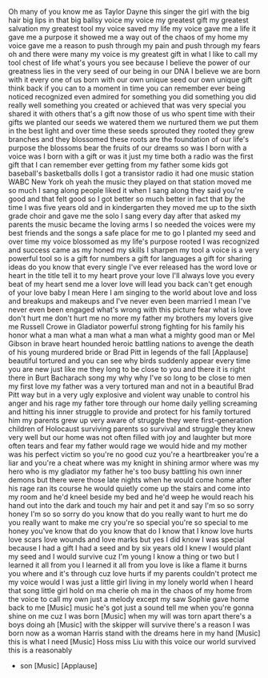 
Oh many of you know me as Taylor Dayne
this singer the girl with the big hair
big lips in that big ballsy voice my
voice my greatest gift
my greatest salvation my greatest tool
my voice saved my life my voice gave me
a life it gave me a purpose it showed me
a way out of the chaos of my home my
voice gave me a reason to push through
my pain and push through my fears oh and
there were many my voice is my greatest
gift in what I like to call my tool
chest of life what&#39;s yours
you see because I believe the power of
our greatness lies in the very seed of
our being in our DNA I believe we are
born with it
every one of us born with our own unique
seed our own unique gift think back if
you can to a moment in time you can
remember ever being noticed recognized
even admired for something you did
something you did really well something
you created or achieved that was very
special you shared it with others that&#39;s
a gift now those of us who spent time
with their gifts we planted our seeds we
watered them we nurtured them we put
them in the best light and over time
these seeds sprouted they rooted they
grew branches and they blossomed these
roots are the foundation of our life&#39;s
purpose the blossoms bear the fruits of
our dreams so was I born with a voice
was I born with a gift
or was it just my time both a radio was
the first gift that I can remember ever
getting from my father some kids got
baseball&#39;s basketballs dolls
I got a transistor radio it had one
music station WABC New York oh yeah the
music they played on that station moved
me so much
I sang along people liked it when I sang
along they said you&#39;re good and that
felt good so I got better so much better
in fact that by the time I was five
years old and in kindergarten they moved
me up to the sixth grade choir and gave
me the solo I sang every day after that
asked my parents the music became the
loving arms I so needed the voices were
my best friends and the songs a safe
place for me to go I planted my seed and
over time my voice blossomed as my
life&#39;s purpose rooted I was recognized
and success came as my honed my skills I
sharpen my tool a voice is a very
powerful tool so is a gift for numbers a
gift for languages a gift for sharing
ideas do you know that every single I&#39;ve
ever released has the word love or heart
in the title tell it to my heart prove
your love I&#39;ll always love you every
beat of my heart send me a lover love
will lead you back can&#39;t get enough of
your love baby I mean Here I am singing
to the world about love and loss and
breakups and makeups and I&#39;ve never even
been married
I mean I&#39;ve never even been engaged
what&#39;s wrong with this picture
fear what is love don&#39;t hurt me don&#39;t
hurt me no more my father my brothers my
lovers give me Russell Crowe in
Gladiator powerful strong fighting for
his family his honor what a man what a
man what a man what a mighty good man or
Mel Gibson in brave heart hounded heroic
battling nations to avenge the death of
his young murdered bride or Brad Pitt in
legends of the fall
[Applause]
beautiful tortured and you can see why
birds suddenly appear every time you are
new just like me they long to be close
to you
and there it is right there in Burt
Bacharach song my why why I&#39;ve so long
to be close to men my first love my
father was a very tortured man and not
in a beautiful Brad Pitt way but in a
very ugly explosive and violent way
unable to control his anger and his rage
my father tore through our home daily
yelling screaming and hitting his inner
struggle to provide and protect for his
family tortured him my parents grew up
very aware of struggle they were
first-generation children of Holocaust
surviving parents so survival and
struggle they knew very well but our
home was not often filled with joy and
laughter but more often tears and fear
my father would rage we would hide and
my mother was his perfect victim so
you&#39;re no good cuz you&#39;re a heartbreaker
you&#39;re a liar and you&#39;re a cheat where
was my knight in shining armor where was
my hero who is my gladiator my father
he&#39;s too busy battling his own inner
demons but there were those late nights
when he would come home after his rage
ran its course he would quietly come up
the stairs and come into my room and
he&#39;d kneel beside my bed and he&#39;d weep
he would reach his hand out into the
dark and touch my hair and pet it and
say I&#39;m so so sorry honey I&#39;m so so
sorry do you know that do you really
want to hurt me do you really want to
make me cry you&#39;re so special you&#39;re so
special to me honey you&#39;ve know that do
you know that do I know that I know love
hurts love scars love wounds and love
marks but yes I did know I was special
because I had a gift
I had a seed and by six years old I knew
I would plant my seed and I would
survive
cuz I&#39;m young I know a thing or two but
I learned it all from you I learned it
all from you love is like a flame it
burns you where and it&#39;s through cuz
love hurts if my parents couldn&#39;t
protect me my voice would
I was just a little girl living in my
lonely world when I heard that song
little girl hold on ma cherie oh ma
in the chaos of my home from the voice
to call my own just a melody except my
saw Sophie gave home back to me
[Music]
music he&#39;s got just a sound
tell me when you&#39;re gonna shine on me
cuz I was born
[Music]
when my will was torn apart there&#39;s a
boys doing
ah
[Music]
with the skipper will survive there&#39;s a
reason
I was born
now as a woman
Harris stand with the dreams here in my
hand
[Music]
this is what I need
[Music]
Hoss
miss Liu
with this voice our world survived this
is a reasonably
- son
[Music]
[Applause]
